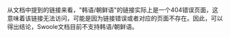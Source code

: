 从文档中提到的链接来看，"韩语/朝鲜语"的链接实际上是一个404错误页面，这意味着该链接无法访问，可能是因为链接错误或者对应的页面不存在。因此，可以得出结论，Swoole文档目前不支持韩语/朝鲜语。
